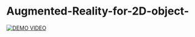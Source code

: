 # Augmented-Reality-for-2D-object-

[![DEMO VIDEO](https://img.youtube.com/vi/SxWqbdGYnZo/0.jpg)](https://youtu.be/SxWqbdGYnZo)

